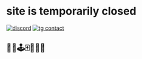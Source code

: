 # site is temporarily closed
<a href='https://discord.gg/9fmykNpy4S' target='_blank'><img src='https://blinkies.cafe/b/blinkiesCafe-8N.gif' alt='discord'></a>
<a href='https://t.me/fenny13' target='_blank'><img src='https://blinkies.cafe/b/blinkiesCafe-23.gif' alt='tg contact'></a>

## 🧸🎰🕹️🀄🍕🥯🥘
